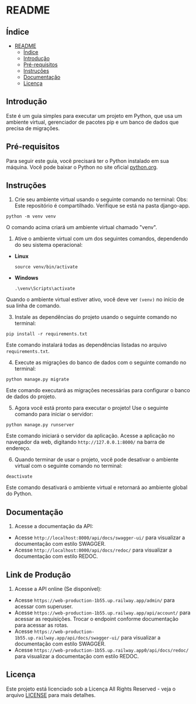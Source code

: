 # README

## Índice

- [README](#readme)
  - [Índice](#índice)
  - [Introdução](#introdução)
  - [Pré-requisitos](#pré-requisitos)
  - [Instruções](#instruções)
  - [Documentação](#documentação)
  - [Licença](#licença)

## Introdução

Este é um guia simples para executar um projeto em Python, que usa um ambiente virtual, gerenciador de pacotes pip e um banco de dados que precisa de migrações.

## Pré-requisitos

Para seguir este guia, você precisará ter o Python instalado em sua máquina. Você pode baixar o Python no site oficial [python.org](https://www.python.org/downloads/).

## Instruções

1. Crie seu ambiente virtual usando o seguinte comando no terminal:
   Obs: Este repositório é compartilhado. Verifique se está na pasta django-app.

```
python -m venv venv
```

O comando acima criará um ambiente virtual chamado "venv".

1. Ative o ambiente virtual com um dos seguintes comandos, dependendo do seu sistema operacional:

- **Linux**

  ```
  source venv/bin/activate
  ```

- **Windows**

  ```
  .\venv\Scripts\activate
  ```

Quando o ambiente virtual estiver ativo, você deve ver `(venv)` no início de sua linha de comando.

3. Instale as dependências do projeto usando o seguinte comando no terminal:

```
pip install -r requirements.txt
```

Este comando instalará todas as dependências listadas no arquivo `requirements.txt`.

4. Execute as migrações do banco de dados com o seguinte comando no terminal:

```
python manage.py migrate
```

Este comando executará as migrações necessárias para configurar o banco de dados do projeto.

5. Agora você está pronto para executar o projeto! Use o seguinte comando para iniciar o servidor:

```
python manage.py runserver
```

Este comando iniciará o servidor da aplicação. Acesse a aplicação no navegador da web, digitando `http://127.0.0.1:8000/` na barra de endereço.

6. Quando terminar de usar o projeto, você pode desativar o ambiente virtual com o seguinte comando no terminal:

```
deactivate
```

Este comando desativará o ambiente virtual e retornará ao ambiente global do Python.

## Documentação

1. Acesse a documentação da API:

- Acesse `http://localhost:8000/api/docs/swagger-ui/` para visualizar a documentação com estilo SWAGGER.
- Acesse `http://localhost:8000/api/docs/redoc/` para visualizar a documentação com estilo REDOC.

## Link de Produção

1. Acesse a API online (Se disponível):
- Acesse `https://web-production-1b55.up.railway.app/admin/` para acessar com superuser.
- Acesse `https://web-production-1b55.up.railway.app/api/account/` para acessar as requisições. Trocar o endpoint conforme documentação para acessar as rotas.
- Acesse `https://web-production-1b55.up.railway.app/api/docs/swagger-ui/` para visualizar a documentação com estilo SWAGGER.
- Acesse `https://web-production-1b55.up.railway.app0/api/docs/redoc/` para visualizar a documentação com estilo REDOC.

## Licença

Este projeto está licenciado sob a Licença All Rights Reserved - veja o arquivo [LICENSE](../LICENSE.md) para mais detalhes.
